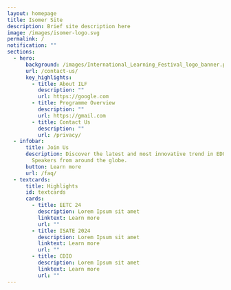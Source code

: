 ```yaml
---
layout: homepage
title: Isomer Site
description: Brief site description here
image: /images/isomer-logo.svg
permalink: /
notification: ""
sections:
  - hero:
      background: /images/International_Learning_Festival_logo_banner.png
      url: /contact-us/
      key_highlights:
        - title: About ILF
          description: ""
          url: https://google.com
        - title: Programme Overview
          description: ""
          url: https://gmail.com
        - title: Contact Us
          description: ""
          url: /privacy/
  - infobar:
      title: Join Us
      description: Discover the latest and most innovative trend in EDUCATION. Expert
        Speakers from around the globe.
      button: Learn more
      url: /faq/
  - textcards:
      title: Highlights
      id: textcards
      cards:
        - title: EETC 24
          description: Lorem Ipsum sit amet
          linktext: Learn more
          url: ""
        - title: ISATE 2024
          description: Lorem Ipsum sit amet
          linktext: Learn more
          url: ""
        - title: CDIO
          description: Lorem Ipsum sit amet
          linktext: Learn more
          url: ""
---
```

